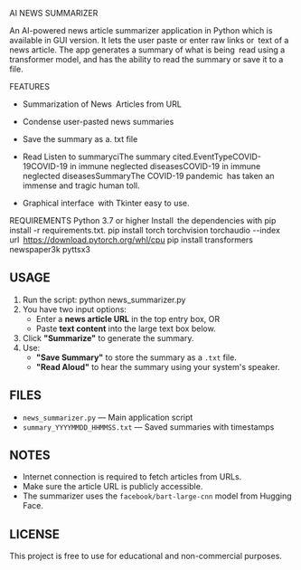 AI NEWS SUMMARIZER

An AI-powered news article summarizer application in Python which is available in GUI version. It lets the user paste or enter raw links or text of a news article. The app generates a summary of what is being read using a transformer model, and has the ability to read the summary or save it to a file.

FEATURES
- Summarization of News Articles from URL
  
- Condense user-pasted news summaries
  
- Save the summary as a. txt file
  
- Read Listen to summaryciThe summary cited.EventTypeCOVID-19COVID-19 in immune neglected diseasesCOVID-19 in immune neglected diseasesSummaryThe COVID-19 pandemic has taken an immense and tragic human toll.
  
- Graphical interface with Tkinter easy to use.

REQUIREMENTS
Python 3.7 or higher
Install the dependencies with pip install -r requirements.txt.
pip install torch torchvision torchaudio --index url https://download.pytorch.org/whl/cpu
pip install transformers newspaper3k pyttsx3

USAGE
-----
1. Run the script:
   python news_summarizer.py
2. You have two input options:
   - Enter a **news article URL** in the top entry box, OR
   - Paste **text content** into the large text box below.
3. Click **"Summarize"** to generate the summary.
4. Use:
   - **"Save Summary"** to store the summary as a `.txt` file.
   - **"Read Aloud"** to hear the summary using your system's speaker.

FILES
-----
- `news_summarizer.py` — Main application script  
- `summary_YYYYMMDD_HHMMSS.txt` — Saved summaries with timestamps

NOTES
-----
- Internet connection is required to fetch articles from URLs.
- Make sure the article URL is publicly accessible.
- The summarizer uses the `facebook/bart-large-cnn` model from Hugging Face.


LICENSE
-------
This project is free to use for educational and non-commercial purposes.

